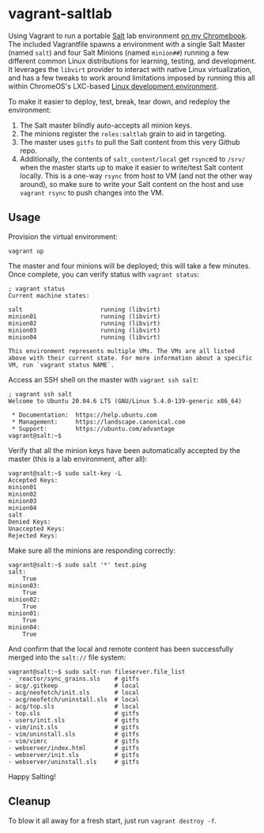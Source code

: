 # vagrant-saltlab

Using Vagrant to run a portable [Salt](https://saltproject.io/) lab environment [on my Chromebook](https://www.virtuallypotato.com/create-vms-chromebook-hashicorp-vagrant/). The included Vagrantfile spawns a environment with a single Salt Master (named `salt`) and four Salt Minions (named `minion##`) running a few different common Linux distributions for learning, testing, and development. It leverages the `libvirt` provider to interact with native Linux virtualization, and has a few tweaks to work around limitations imposed by running this all within ChromeOS's LXC-based [Linux development environment](https://support.google.com/chromebook/answer/9145439).

To make it easier to deploy, test, break, tear down, and redeploy the environment:
1. The Salt master blindly auto-accepts all minion keys.
2. The minions register the `roles:saltlab` grain to aid in targeting.
3. The master uses `gitfs` to pull the Salt content from this very Github repo.
4. Additionally, the contents of `salt_content/local` get `rsync`ed to `/srv/` when the master starts up to make it easier to write/test Salt content locally. This is a one-way `rsync` from host to VM (and not the other way around), so make sure to write your Salt content on the host and use `vagrant rsync` to push changes into the VM.


## Usage

Provision the virtual environment:
```shell
vagrant up
```

The master and four minions will be deployed; this will take a few minutes. Once complete, you can verify status with `vagrant status`:
```shell
; vagrant status
Current machine states:

salt                      running (libvirt)
minion01                  running (libvirt)
minion02                  running (libvirt)
minion03                  running (libvirt)
minion04                  running (libvirt)

This environment represents multiple VMs. The VMs are all listed
above with their current state. For more information about a specific
VM, run `vagrant status NAME`.
```

Access an SSH shell on the master with `vagrant ssh salt`:
```shell
; vagrant ssh salt
Welcome to Ubuntu 20.04.6 LTS (GNU/Linux 5.4.0-139-generic x86_64)

 * Documentation:  https://help.ubuntu.com
 * Management:     https://landscape.canonical.com
 * Support:        https://ubuntu.com/advantage
vagrant@salt:~$
```

Verify that all the minion keys have been automatically accepted by the master (this is a lab environment, after all):
```shell
vagrant@salt:~$ sudo salt-key -L
Accepted Keys:
minion01
minion02
minion03
minion04
salt
Denied Keys:
Unaccepted Keys:
Rejected Keys:
```

Make sure all the minions are responding correctly:
```shell
vagrant@salt:~$ sudo salt '*' test.ping
salt:
    True
minion03:
    True
minion02:
    True
minion01:
    True
minion04:
    True
```

And confirm that the local and remote content has been successfully merged into the `salt://` file system:
```shell
vagrant@salt:~$ sudo salt-run fileserver.file_list
- _reactor/sync_grains.sls    # gitfs
- acg/.gitkeep                # local
- acg/neofetch/init.sls       # local
- acg/neofetch/uninstall.sls  # local
- acg/top.sls                 # local
- top.sls                     # gitfs
- users/init.sls              # gitfs
- vim/init.sls                # gitfs
- vim/uninstall.sls           # gitfs
- vim/vimrc                   # gitfs
- webserver/index.html        # gitfs
- webserver/init.sls          # gitfs
- webserver/uninstall.sls     # gitfs
```

Happy Salting!

## Cleanup
To blow it all away for a fresh start, just run `vagrant destroy -f`.
